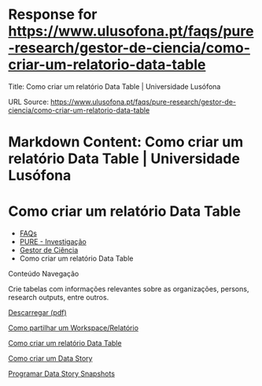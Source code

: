 # Response for https://www.ulusofona.pt/faqs/pure-research/gestor-de-ciencia/como-criar-um-relatorio-data-table

Title: Como criar um relatório Data Table | Universidade Lusófona

URL Source: https://www.ulusofona.pt/faqs/pure-research/gestor-de-ciencia/como-criar-um-relatorio-data-table

Markdown Content:
Como criar um relatório Data Table | Universidade Lusófona
===============

 

Como criar um relatório Data Table
==================================

*   [FAQs](https://www.ulusofona.pt/faqs/)
*   [PURE - Investigação](https://www.ulusofona.pt/faqs/pure-research)
*   [Gestor de Ciência](https://www.ulusofona.pt/faqs/pure-research/gestor-de-ciencia)
*   Como criar um relatório Data Table

[](https://www.ulusofona.pt/)

Conteúdo Navegação

Crie tabelas com informações relevantes sobre as organizações, persons, research outputs, entre outros.  
  
[Descarregar (pdf)](https://comunicacao.grupolusofona.pt/2023-2024/pure/workspaces.pdf)

[Como partilhar um Workspace/Relatório](https://www.ulusofona.pt/faqs/pure-research/gestor-de-ciencia/como-partilhar-um-workspace-relatorio)

[Como criar um relatório Data Table](https://www.ulusofona.pt/faqs/pure-research/gestor-de-ciencia/como-criar-um-relatorio-data-table)

[Como criar um Data Story](https://www.ulusofona.pt/faqs/pure-research/gestor-de-ciencia/como-criar-um-data-story)

[Programar Data Story Snapshots](https://www.ulusofona.pt/faqs/pure-research/gestor-de-ciencia/programar-data-story-snapshots)

